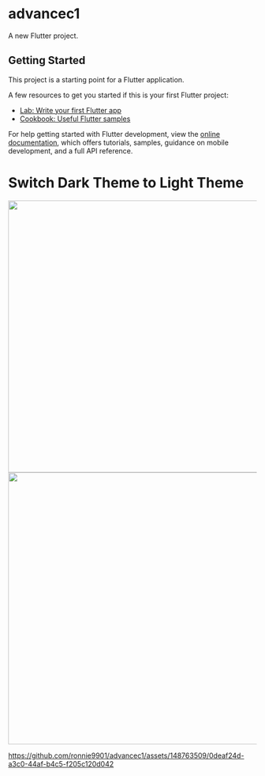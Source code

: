 # advancec1

A new Flutter project.

## Getting Started

This project is a starting point for a Flutter application.

A few resources to get you started if this is your first Flutter project:

- [Lab: Write your first Flutter app](https://docs.flutter.dev/get-started/codelab)
- [Cookbook: Useful Flutter samples](https://docs.flutter.dev/cookbook)

For help getting started with Flutter development, view the
[online documentation](https://docs.flutter.dev/), which offers tutorials,
samples, guidance on mobile development, and a full API reference.

<div>
<h1> Switch Dark Theme to Light Theme  </h1>
  <img  height= "550" src="https://github.com/ronnie9901/advancec1/assets/148763509/782059a3-c19e-4ff9-af73-2869e857dca0"  />
  <img  height= "550" src="https://github.com/ronnie9901/advancec1/assets/148763509/a5612f6d-a5ec-4e0c-8a22-f20ada9094b9"  />



https://github.com/ronnie9901/advancec1/assets/148763509/0deaf24d-a3c0-44af-b4c5-f205c120d042



  </div>
